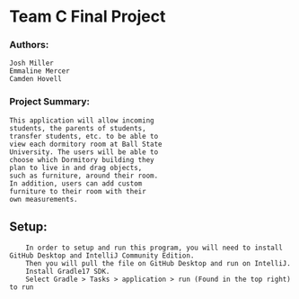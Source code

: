 # Team C Final Project
### Authors:
    Josh Miller
    Emmaline Mercer
    Camden Hovell

### Project Summary:
    This application will allow incoming
    students, the parents of students,
    transfer students, etc. to be able to 
    view each dormitory room at Ball State
    University. The users will be able to
    choose which Dormitory building they
    plan to live in and drag objects,
    such as furniture, around their room.
    In addition, users can add custom
    furniture to their room with their
    own measurements.


## Setup:
        In order to setup and run this program, you will need to install GitHub Desktop and IntelliJ Community Edition.
        Then you will pull the file on GitHub Desktop and run on IntelliJ.
        Install Gradle17 SDK.
        Select Gradle > Tasks > application > run (Found in the top right) to run
